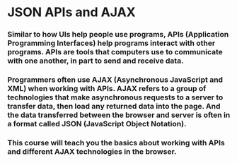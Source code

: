 # JSON APIs and AJAX

### Similar to how UIs help people use programs, APIs (Application Programming Interfaces) help programs interact with other programs. APIs are tools that computers use to communicate with one another, in part to send and receive data.

### Programmers often use AJAX (Asynchronous JavaScript and XML) when working with APIs. AJAX refers to a group of technologies that make asynchronous requests to a server to transfer data, then load any returned data into the page. And the data transferred between the browser and server is often in a format called JSON (JavaScript Object Notation).

### This course will teach you the basics about working with APIs and different AJAX technologies in the browser.

